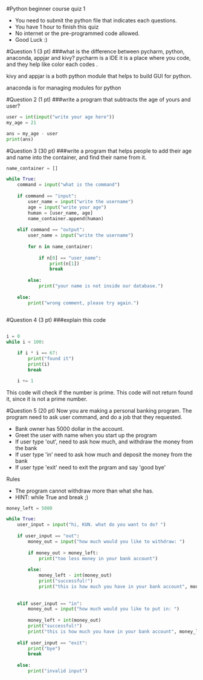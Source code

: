 #Python beginner course quiz 1

- You need to submit the python file that indicates each questions. 
- You have 1 hour to finish this quiz
- No internet or the pre-programmed code allowed.
- Good Luck :) 



#Question 1 (3 pt)
###what is the difference between pycharm, python, anaconda, appjar and kivy?
pycharm is a IDE it is a place where you code, and they help like color each codes .

kivy and appjar is a both python module that helps to build GUI for python.

anaconda is for managing modules for python

#Question 2 (1 pt)
###write a program that subtracts the age of yours and user?

```python
user = int(input("write your age here"))
my_age = 21

ans = my_age - user
print(ans)

```

#Question 3 (30 pt)
###write a program that helps people to add their age and name into the container, and find their name from it.


```python
name_container = []

while True:
    command = input("what is the command")
    
    if command == "input":
        user_name = input("write the username")
        age = input("write your age")
        human = [user_name, age]
        name_container.append(human)
        
    elif command == "output":
        user_name = input("write the username")
        
        for n in name_container:
            
            if n[0] == "user_name":
                print(n[1])
                break
                
        else:
            print("your name is not inside our database.")
            
    else:
        print("wrong comment, please try again.")
        

```


#Question 4 (3 pt)
###explain this code

```python

i = 0
while i < 100:

    if i * i == 67:
        print("found it")
        print(i)
        break

    i += 1

```

This code will check if the number is prime.
This code will not return found it, since it is not a prime number. 

#Question 5 (20 pt)
Now you are making a personal banking program.
The program need to ask user command, and do a job that they requested. 

- Bank owner has 5000 dollar in the account. 
- Greet the user with name when you start up the program
- If user type 'out', need to ask how much, and withdraw the money from the bank
- If user type 'in' need to ask how much and deposit the money from the bank
- If user type 'exit' need to exit the prgram and say 'good bye'

Rules
- The program cannot withdraw more than what she has.
- HINT: while True and break ;) 

```python
money_left = 5000

while True:
    user_input = input("hi, KUN. what do you want to do? ")
    
    if user_input == "out":
        money_out = input("how much would you like to withdraw: ")
        
        if money_out > money_left:
            print("too less money in your bank account")
            
        else:
            money_left - int(money_out)
            print("successful!")
            print("this is how much you have in your bank account", money_left)
            
            
    elif user_input == "in":
        money_out = input("how much would you like to put in: ")
 
        money_left + int(money_out)
        print("successful!")
        print("this is how much you have in your bank account", money_left)
        
    elif user_input == "exit":
        print("bye")
        break
        
    else:
        print("invalid input")
        
        

```

